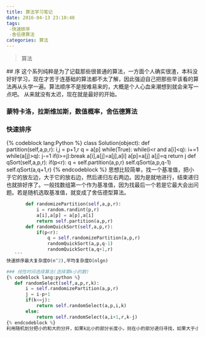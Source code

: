 ```yaml
---
title: 算法学习笔记
date: 2016-04-13 23:10:48
tags:
 -快速排序
 -舍伍德算法
categories: 算法
---
```

<blockquote class="blockquote-center">算法</blockquote>
<!--more-->
## 序
这个系列纯粹是为了记载那些很普通的算法，一方面个人确实很渣，本科没好好学习，现在才苦于连基础的算法都不太了解，因此强迫自己把那些早该看的算法再从头学一遍。算法顺序不是按难易来的，大概是个人心血来潮想到就会来写一点吧。
从来就没有太迟，现在就是最好的开始。

### 蒙特卡洛，拉斯维加斯，数值概率，舍伍德算法
### 快速排序
{% codeblock lang:Python %}
    class Solution(object):
        def partition(self,a,p,r):
            i,j = p+1,r
            q = a[p]
            while(True):
                while(i<r and a[i]<q):
                    i+=1
                while(a[j]>q):
                    j-=1
                if(i>=j):break
                a[i],a[j]=a[j],a[i]
            a[p]=a[j]
            a[j]=q
            return j
        def qSort(self,a,p,r):
            if(p<r):
                q = self.partition(a,p,r)
                self.qSort(a,p,q-1)
                self.qSort(a,q+1,r)
 {% endcodeblock %}
 思想比较简单，找一个基准值，把小于它的放左边，大于它的放右边，然后递归左右两边。因为是就地进行，结束递归也就排好序了。一般找数组第一个作为基准值，因为找最后一个若是它最大会出问题。若是随机选取基准值，就变成了舍伍德型算法。
 ```python
        def randomizePartition(self,a,p,r):
            i = random.randint(p,r)
            a[i],a[p] = a[p],a[i]
            return self.partition(a,p,r)
        def randomQuickSort(self,a,p,r):
            if(p<r):
                q = self.randomizePartition(a,p,r)
                randomQuickSort(a,p,q-1)
                randomQuickSort(a,q+1,r)
    ```
快速排序最大复杂度O(n^2),平均复杂度O(nlgn)

### 线性时间选择算法(选择第k小的数)
{% codeblock lang:python %}
    def randomSelect(self,a,p,r,k):
        i = self.randomizePartition(a,p,r)
        j = i-p+1
        if(k<=j):
            return self.randomSelect(a,p,i,k)
        else:
            return self.randomSelect(a,i+1,r,k-j)
{% endcodeblock %}
利用随机划分把小的和大的分开，如果k比小的部分长度小，则在小的部分递归寻找，如果大于小的部分长度，则在大的部分递归寻找。



